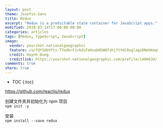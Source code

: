 ```yaml
---
layout: post
theme: Josefin-Sans
title: Redux
excerpt: "Redux is a predictable state container for JavaScript apps."
modified: 2018-03-14T17:00:00-00:00
categories: articles
tags: [Redux, TypeScript, JavaScript]
image:
  vendor: yourshot.nationalgeographic
  feature: /u/fQYSUbVfts-T7odkrFJckdiFeHvab0GWOfzhj7tYdC0uglagsDNebKmqSZqJjgLTm0ihHnL4bDX5iv_C0b_sRQG0vyOYf8lD_FXDFgI_tr_3j6L-8iRofui2KkBMt482f75XEY0hMyFMP7Bt569V8e9rG0TEJmMVE95ZvqAi8arcqscMw8P3cVJaw4zVHrU-o_r8kAKs6YsfA31H9VL7GbgWjnrxd8sG8Q/
  credit: Huynh Dung
  creditlink: https://yourshot.nationalgeographic.com/profile/1486634/
comments: true
share: true
---
```


* TOC
{:toc}

https://github.com/reactjs/redux

创建文件夹并初始化为 npm 项目<br>
`npm init -y`


安装<br>
`npm install --save redux`

